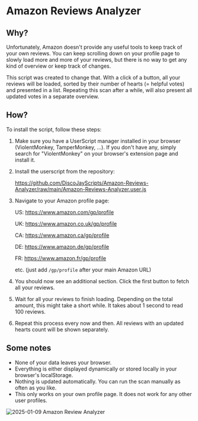 # **Amazon Reviews Analyzer**

## **Why?**

Unfortunately, Amazon doesn't provide any useful tools to keep track of your own reviews. You can keep scrolling down on your profile page to slowly load more and more of your reviews, but there is no way to get any kind of overview or keep track of changes.

This script was created to change that. With a click of a button, all your reviews will be loaded, sorted by their number of hearts (= helpful votes) and presented in a list. Repeating this scan after a while, will also present all updated votes in a separate overview.

## **How?**

To install the script, follow these steps:

1. Make sure you have a UserScript manager installed in your browser (ViolentMonkey, TamperMonkey, ...). If you don't have any, simply search for "ViolentMonkey" on your browser's extension page and install it.
2. Install the userscript from the repository:
  
   https://github.com/DiscoJayScripts/Amazon-Reviews-Analyzer/raw/main/Amazon-Reviews-Analyzer.user.js
5. Navigate to your Amazon profile page:
   
   US: https://www.amazon.com/gp/profile

   UK: https://www.amazon.co.uk/gp/profile

   CA: https://www.amazon.ca/gp/profile

   DE: https://www.amazon.de/gp/profile

   FR: https://www.amazon.fr/gp/profile
   
   etc. (just add `/gp/profile` after your main Amazon URL)
7. You should now see an additional section. Click the first button to fetch all your reviews.
8. Wait for all your reviews to finish loading. Depending on the total amount, this might take a short while. It takes about 1 second to read 100 reviews.
9. Repeat this process every now and then. All reviews with an updated hearts count will be shown separately.

## **Some notes**

- None of your data leaves your browser.
- Everything is either displayed dynamically or stored locally in your browser's localStorage.
- Nothing is updated automatically. You can run the scan manually as often as you like.
- This only works on your own profile page. It does not work for any other user profiles.

![2025-01-09 Amazon Review Analyzer](https://github.com/user-attachments/assets/6b698742-e51b-40de-9bd8-5bf1cfe5b53b)
